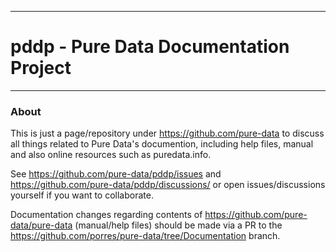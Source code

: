 --------------------------------------------------------------------------

# pddp - Pure Data Documentation Project   

--------------------------------------------------------------------------

###   About



This is just a page/repository under https://github.com/pure-data to discuss all things related to Pure Data's documention, including help files, manual and also online resources such as puredata.info.

See https://github.com/pure-data/pddp/issues and https://github.com/pure-data/pddp/discussions/ or open issues/discussions yourself if you want to collaborate. 

Documentation changes regarding contents of https://github.com/pure-data/pure-data (manual/help files) should be made via a PR to the https://github.com/porres/pure-data/tree/Documentation branch.
